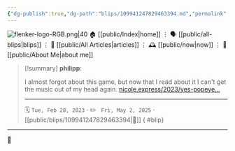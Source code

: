```yaml
---
{"dg-publish":true,"dg-path":"blips/109941247829463394.md","permalink":"/blips/109941247829463394/","title":"philipp on mastodon @ 2023-02-28"}
---
```



<div class="transclusion internal-embed is-loaded"><div class="markdown-embed">




![flenker-logo-RGB.png|40](/img/user/attachments/flenker-logo-RGB.png)
🏠 [[public/Index\|home]]  ⋮ 🗣️ [[public/all-blips\|blips]] ⋮  📝 [[public/All Articles\|articles]]  ⋮ 🕰️ [[public/now\|now]] ⋮ 🪪 [[public/About Me\|about me]]


</div></div>


> [!summary] **philipp**:
>
> I almost forgot about this game,  but now that I read about it I can't get the music out of my head again. [nicole.express/2023/yes-popeye…](https://nicole.express/2023/yes-popeye-the-sailor-man.html)
> - - -
>
> 🗓️ <code>Tue, Feb 28, 2023</code>  · ✏️ <code> Fri, May 2, 2025</code>  · [[public/blips/109941247829463394\|🔗]]
{ #blip}


- - -

 👾
